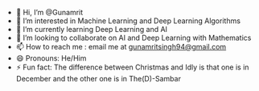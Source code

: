 - 👋 Hi, I’m @Gunamrit
- 👀 I’m interested in Machine Learning and Deep Learning Algorithms 
- 🌱 I’m currently learning Deep Learning and AI 
- 💞️ I’m looking to collaborate on AI and Deep Learning with Mathematics
- 📫 How to reach me : email me at gunamritsingh94@gmail.com  
- 😄 Pronouns: He/Him
- ⚡ Fun fact: The difference between Christmas and Idly is that one is in December and the other one is in The(D)-Sambar

<!---
Gunamrit94/Gunamrit94 is a ✨ special ✨ repository because its `README.md` (this file) appears on your GitHub profile.
You can click the Preview link to take a look at your changes.
--->
